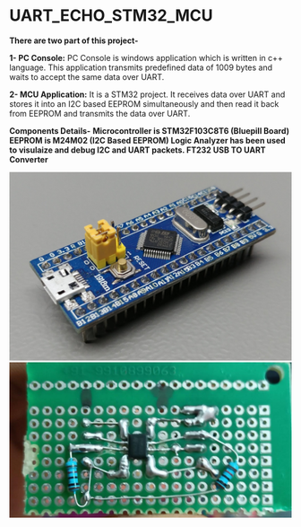 # UART_ECHO_STM32_MCU
 __There are two part of this project-__
 
 __1- PC Console:__ PC Console is windows application which is written in c++ language. This application transmits predefined data of 1009 bytes and waits to accept the same data over UART.

 __2- MCU Application:__ It is a STM32 project. It receives data over UART and stores it into an I2C based EEPROM simultaneously and then read it back from EEPROM and transmits the data over UART.

 __Components Details-__
 __Microcontroller is STM32F103C8T6 (Bluepill Board)
 EEPROM is M24M02 (I2C Based EEPROM)
 Logic Analyzer has been used to visulaize and debug I2C and UART packets.
 FT232 USB TO UART Converter__

![MCU](https://github.com/ayushman965/UART_ECHO_STM32_MCU/blob/main/Pictures/STM32F103C8T6_Blue_Pill.jpg)
![EEPROM Module](https://github.com/ayushman965/UART_ECHO_STM32_MCU/blob/main/Pictures/eeprom_module.jpg)

